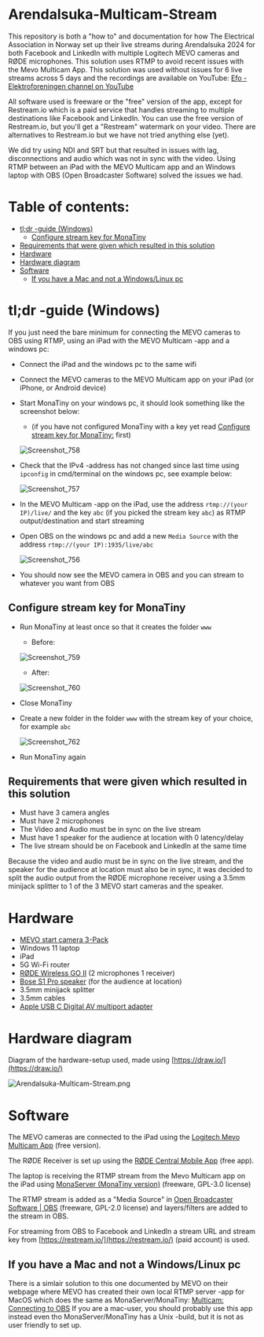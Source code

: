 # Arendalsuka-Multicam-Stream
This repository is both a "how to" and documentation for how The Electrical Association in Norway set up their live streams during Arendalsuka 2024 for both Facebook and LinkedIn with multiple Logitech MEVO cameras and RØDE microphones. This solution uses RTMP to avoid recent issues with the Mevo Multicam App. This solution was used without issues for 6 live streams across 5 days and the recordings are available on YouTube: [Efo - Elektroforeningen channel on YouTube](https://www.youtube.com/@efo-elektroforeningen9052/videos)

All software used is freeware or the "free" version of the app, except for Restream.io which is a paid service that handles streaming to multiple destinations like Facebook and LinkedIn.
You can use the free version of Restream.io, but you'll get a "Restream" watermark on your video. There are alternatives to Restream.io but we have not tried anything else (yet).

We did try using NDI and SRT but that resulted in issues with lag, disconnections and audio which was not in sync with the video.
Using RTMP between an iPad with the MEVO Multicam app and an Windows laptop with OBS (Open Broadcaster Software) solved the issues we had.

# Table of contents:
* [tl;dr -guide (Windows)](https://github.com/Elektroforeningen/Arendalsuka-Multicam-Stream/edit/main/README.md#tldr--guide-windows)
  * [Configure stream key for MonaTiny](https://github.com/Elektroforeningen/Arendalsuka-Multicam-Stream/edit/main/README.md#configure-stream-key-for-monatiny) 
* [Requirements that were given which resulted in this solution](https://github.com/Elektroforeningen/Arendalsuka-Multicam-Stream/edit/main/README.md#requirements-that-were-given-which-resulted-in-this-solution)
* [Hardware](https://github.com/Elektroforeningen/Arendalsuka-Multicam-Stream/edit/main/README.md#hardware)
* [Hardware diagram](https://github.com/Elektroforeningen/Arendalsuka-Multicam-Stream/edit/main/README.md#hardware-diagram)
* [Software](https://github.com/Elektroforeningen/Arendalsuka-Multicam-Stream/edit/main/README.md#software)
  * [If you have a Mac and not a Windows/Linux pc](https://github.com/Elektroforeningen/Arendalsuka-Multicam-Stream/edit/main/README.md#if-you-have-a-mac-and-not-a-windowslinux-pc)

# tl;dr -guide (Windows)

If you just need the bare minimum for connecting the MEVO cameras to OBS using RTMP, using an iPad with the MEVO Multicam -app and a windows pc:

* Connect the iPad and the windows pc to the same wifi
* Connect the MEVO cameras to the MEVO Multicam app on your iPad (or iPhone, or Android device)
* Start MonaTiny on your windows pc, it should look something like the screenshot below:
  * (if you have not configured MonaTiny with a key yet read [Configure stream key for MonaTiny:](https://github.com/Elektroforeningen/Arendalsuka-Multicam-Stream/edit/main/README.md#configure-stream-key-for-monatiny) first)

  ![Screenshot_758](https://github.com/user-attachments/assets/bc34efcc-dd7f-4502-9ccc-1d054a076e76)

* Check that the IPv4 -address has not changed since last time using `ipconfig` in cmd/terminal on the windows pc, see example below:

  ![Screenshot_757](https://github.com/user-attachments/assets/2eac4de3-f224-4535-b8e1-b859dd48d0ee)

* In the MEVO Multicam -app on the iPad, use the address `rtmp://(your IP)/live/` and the key `abc` (if you picked the stream key `abc`) as RTMP output/destination and start streaming
* Open OBS on the windows pc and add a new `Media Source` with the address `rtmp://(your IP):1935/live/abc`

  ![Screenshot_756](https://github.com/user-attachments/assets/a35f4b74-8515-4c75-be9d-00dfe4f5b677)
  
* You should now see the MEVO camera in OBS and you can stream to whatever you want from OBS

## Configure stream key for MonaTiny

* Run MonaTiny at least once so that it creates the folder `www`
  * Before:

  ![Screenshot_759](https://github.com/user-attachments/assets/36f8bc93-d464-423f-a4dc-8acddbffd8f5)
  * After:

  ![Screenshot_760](https://github.com/user-attachments/assets/5a9d3811-6040-4545-8752-0a0b17d92951)
* Close MonaTiny
* Create a new folder in the folder `www` with the stream key of your choice, for example `abc`

  ![Screenshot_762](https://github.com/user-attachments/assets/98a3f909-c0cb-4c1d-ac99-46efbedaad54)
* Run MonaTiny again

## Requirements that were given which resulted in this solution

* Must have 3 camera angles
* Must have 2 microphones
* The Video and Audio must be in sync on the live stream
* Must have 1 speaker for the audience at location with 0 latency/delay
* The live stream should be on Facebook and LinkedIn at the same time

Because the video and audio must be in sync on the live stream, and the speaker for the audience at location must also be in sync, it was decided to split the audio output from the RØDE microphone receiver using a 3.5mm minijack splitter to 1 of the 3 MEVO start cameras and the speaker.

# Hardware

* [MEVO start camera 3-Pack](https://www.mevo.com/no-NO/products/mevo-start-3-pack)
* Windows 11 laptop
* iPad
* 5G Wi-Fi router
* [RØDE Wireless GO II](https://rode.com/en/microphones/wireless/wirelessgoii?variant_sku=WIGOII) (2 microphones 1 receiver)
* [Bose S1 Pro speaker](https://support.bose.com/s/product/s1-pro-portable-bluetooth-speaker-system/01t8c00000OydMeAAJ?language=en_US) (for the audience at location)
* 3.5mm minijack splitter
* 3.5mm cables
* [Apple USB C Digital AV multiport adapter](https://www.apple.com/shop/product/MW5M3AM/A/usb-c-digital-av-multiport-adapter)

# Hardware diagram

Diagram of the hardware-setup used, made using [https://draw.io/](https://draw.io/)

![Arendalsuka-Multicam-Stream.png](Arendalsuka-Multicam-Stream.png)

# Software

The MEVO cameras are connected to the iPad using the [Logitech Mevo Multicam App](https://apps.apple.com/us/app/logitech-mevo-multicam/id1503021034) (free version).

The RØDE Receiver is set up using the [RØDE Central Mobile App](https://apps.apple.com/us/app/r%C3%B8de-central-mobile/id1576314986) (free app).

The laptop is receiving the RTMP stream from the Mevo Multicam app on the iPad using [MonaServer (MonaTiny version)](https://sourceforge.net/projects/monaserver/) (freeware, GPL-3.0 license)

The RTMP stream is added as a "Media Source" in [Open Broadcaster Software | OBS](https://obsproject.com/) (freeware, GPL-2.0 license) and layers/filters are added to the stream in OBS.

For streaming from OBS to Facebook and LinkedIn a stream URL and stream key from [https://restream.io/](https://restream.io/) (paid account) is used.

## If you have a Mac and not a Windows/Linux pc

There is a simlair solution to this one documented by MEVO on their webpage where MEVO has created their own local RTMP server -app for MacOS which does the same as MonaServer/MonaTiny: [Multicam: Connecting to OBS](https://help.mevo.com/hc/en-us/articles/360061673871-Multicam-Connecting-to-OBS)
If you are a mac-user, you should probably use this app instead even tho MonaServer/MonaTiny has a Unix -build, but it is not as user friendly to set up.
